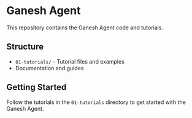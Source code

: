 # Ganesh Agent

This repository contains the Ganesh Agent code and tutorials.

## Structure

- `01-tutorials/` - Tutorial files and examples
- Documentation and guides

## Getting Started

Follow the tutorials in the `01-tutorials` directory to get started with the Ganesh Agent.
